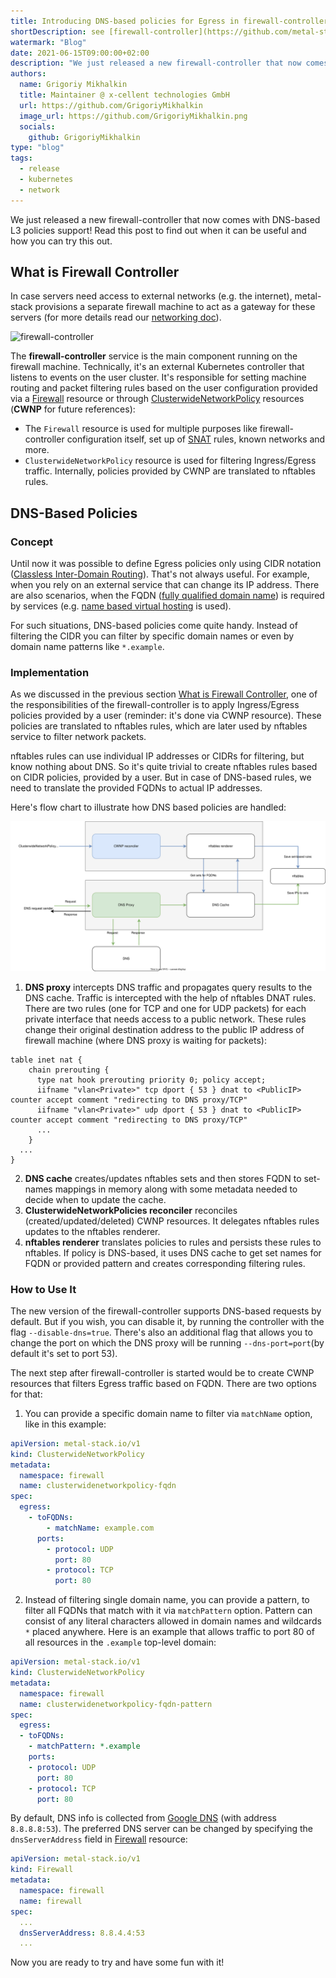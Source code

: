 ```yaml
---
title: Introducing DNS-based policies for Egress in firewall-controller
shortDescription: see [firewall-controller](https://github.com/metal-stack/firewall-controller)
watermark: "Blog"
date: 2021-06-15T09:00:00+02:00
description: "We just released a new firewall-controller that now comes with DNS-based L3 policies support! Read this post to find out when it can be useful and how you can try this out."
authors:
  name: Grigoriy Mikhalkin
  title: Maintainer @ x-cellent technologies GmbH
  url: https://github.com/GrigoriyMikhalkin
  image_url: https://github.com/GrigoriyMikhalkin.png
  socials:
    github: GrigoriyMikhalkin
type: "blog"
tags:
  - release
  - kubernetes
  - network
---
```


We just released a new firewall-controller that now comes with DNS-based L3 policies support! Read this post to find out when it can be useful and how you can try this out.

<!-- truncate -->

## What is Firewall Controller

In case servers need access to external networks (e.g. the internet), metal-stack provisions a separate firewall machine to act as a gateway for these servers (for more details read our [networking doc](https://docs.metal-stack.io/stable/overview/networking/)).

![firewall-controller](https://docs.metal-stack.io/stable/external/firewall-controller/architecture.svg)

The **firewall-controller** service is the main component running on the firewall machine. Technically, it's an external Kubernetes controller that listens to events on the user cluster. It's responsible for setting machine routing and packet filtering rules based on the user configuration provided via a [Firewall](https://github.com/metal-stack/firewall-controller/blob/master/api/v1/firewall_types.go#L37) resource or through [ClusterwideNetworkPolicy](https://github.com/metal-stack/firewall-controller/blob/master/api/v1/clusterwidenetworkpolicy_types.go#L34) resources (**CWNP** for future references):

- The `Firewall` resource is used for multiple purposes like firewall-controller configuration itself, set up of [SNAT](https://en.wikipedia.org/wiki/Network_address_translation#SNAT) rules, known networks and more.
- `ClusterwideNetworkPolicy` resource is used for filtering Ingress/Egress traffic. Internally, policies provided by CWNP are translated to nftables rules.

## DNS-Based Policies

### Concept

Until now it was possible to define Egress policies only using CIDR notation ([Classless Inter-Domain Routing](https://en.wikipedia.org/wiki/Classless_Inter-Domain_Routing)). That's not always useful. For example, when you rely on an external service that can change its IP address. There are also scenarios, when the FQDN ([fully qualified domain name](https://en.wikipedia.org/wiki/Fully_qualified_domain_name)) is required by services (e.g. [name based virtual hosting](https://en.wikipedia.org/wiki/Shared_web_hosting_service) is used).

For such situations, DNS-based policies come quite handy. Instead of filtering the CIDR you can filter by specific domain names or even by domain name patterns like `*.example`.

### Implementation

As we discussed in the previous section [What is Firewall Controller](./index.md#what-is-firewall-controller), one of the responsibilities of the firewall-controller is to apply Ingress/Egress policies provided by a user (reminder: it's done via CWNP resource). These policies are translated to nftables rules, which are later used by nftables service to filter network packets.

nftables rules can use individual IP addresses or CIDRs for filtering, but know nothing about DNS. So it's quite trivial to create nftables rules based on CIDR policies, provided by a user. But in case of DNS-based rules, we need to translate the provided FQDNs to actual IP addresses.

Here's flow chart to illustrate how DNS based policies are handled:

![DNS](./fc_dns_flow.svg)

1. **DNS proxy** intercepts DNS traffic and propagates query results to the DNS cache. Traffic is intercepted with the help of nftables DNAT rules. There are two rules (one for TCP and one for UDP packets) for each private interface that needs access to a public network. These rules change their original destination address to the public IP address of firewall machine (where DNS proxy is waiting for packets):

```plain
table inet nat {
    chain prerouting {
      type nat hook prerouting priority 0; policy accept;
      iifname "vlan<Private>" tcp dport { 53 } dnat to <PublicIP> counter accept comment "redirecting to DNS proxy/TCP"
      iifname "vlan<Private>" udp dport { 53 } dnat to <PublicIP> counter accept comment "redirecting to DNS proxy/TCP"
      ...
    }
  ...
}
```

2. **DNS cache** creates/updates nftables sets and then stores FQDN to set-names mappings in memory along with some metadata needed to decide when to update the cache.
3. **ClusterwideNetworkPolicies reconciler** reconciles (created/updated/deleted) CWNP resources. It delegates nftables rules updates to the nftables renderer.
4. **nftables renderer** translates policies to rules and persists these rules to nftables. If policy is DNS-based, it uses DNS cache to get set names for FQDN or provided pattern and creates corresponding filtering rules.

### How to Use It

The new version of the firewall-controller supports DNS-based requests by default. But if you wish, you can disable it, by running the controller with the flag `--disable-dns=true`. There's also an additional flag that allows you to change the port on which the DNS proxy will be running `--dns-port=port`(by default it's set to port 53).

The next step after firewall-controller is started would be to create CWNP resources that filters Egress traffic based on FQDN. There are two options for that:

1. You can provide a specific domain name to filter via `matchName` option, like in this example:

```yaml
apiVersion: metal-stack.io/v1
kind: ClusterwideNetworkPolicy
metadata:
  namespace: firewall
  name: clusterwidenetworkpolicy-fqdn
spec:
  egress:
    - toFQDNs:
        - matchName: example.com
      ports:
        - protocol: UDP
          port: 80
        - protocol: TCP
          port: 80
```

2. Instead of filtering single domain name, you can provide a pattern, to filter all FQDNs that match with it via `matchPattern` option. Pattern can consist of any literal characters allowed in domain names and wildcards `*` placed anywhere. Here is an example that allows traffic to port 80 of all resources in the `.example` top-level domain:

```yaml
apiVersion: metal-stack.io/v1
kind: ClusterwideNetworkPolicy
metadata:
  namespace: firewall
  name: clusterwidenetworkpolicy-fqdn-pattern
spec:
  egress:
  - toFQDNs:
    - matchPattern: *.example
    ports:
    - protocol: UDP
      port: 80
    - protocol: TCP
      port: 80
```

By default, DNS info is collected from [Google DNS](https://en.wikipedia.org/wiki/Google_Public_DNS) (with address `8.8.8.8:53`). The preferred DNS server can be changed by specifying the `dnsServerAddress` field in [Firewall](https://github.com/metal-stack/firewall-controller/blob/master/api/v1/firewall_types.go#L37) resource:

```yaml
apiVersion: metal-stack.io/v1
kind: Firewall
metadata:
  namespace: firewall
  name: firewall
spec:
  ...
  dnsServerAddress: 8.8.4.4:53
  ...
```

Now you are ready to try and have some fun with it!
